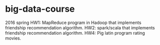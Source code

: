 # big-data-course
2016 spring
HW1: MapReduce program in Hadoop that implements friendship recommendation algorithm. 
HW2: spark/scala that implements friendship recommendation algorithm. 
HW4: Pig latin program rating movies.
